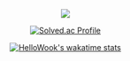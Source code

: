 <div align='center'>
<img src="https://capsule-render.vercel.app/api?type=waving&color=blue&height=200&section=header&text=HelloWook&fontSize=90" /><br/>

[![Solved.ac Profile](http://mazassumnida.wtf/api/generate_badge?boj=wookgod01)](https://solved.ac/wookgod01)

[![HelloWook's wakatime stats](https://github-readme-stats.vercel.app/api/wakatime?username=HelloWook&layout=compact&count_private=true&range=all_time)](https://github.com/anuraghazra/github-readme-stats)


</div>
